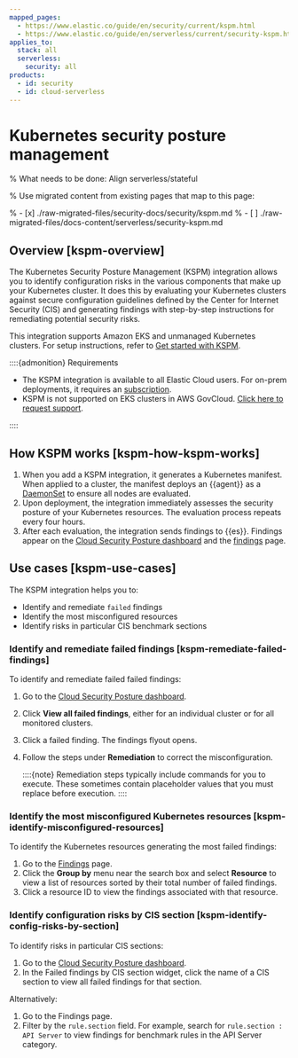 ```yaml
---
mapped_pages:
  - https://www.elastic.co/guide/en/security/current/kspm.html
  - https://www.elastic.co/guide/en/serverless/current/security-kspm.html
applies_to:
  stack: all
  serverless:
    security: all
products:
  - id: security
  - id: cloud-serverless
---
```


# Kubernetes security posture management

% What needs to be done: Align serverless/stateful

% Use migrated content from existing pages that map to this page:

% - [x] ./raw-migrated-files/security-docs/security/kspm.md
% - [ ] ./raw-migrated-files/docs-content/serverless/security-kspm.md


## Overview [kspm-overview]

The Kubernetes Security Posture Management (KSPM) integration allows you to identify configuration risks in the various components that make up your Kubernetes cluster. It does this by evaluating your Kubernetes clusters against secure configuration guidelines defined by the Center for Internet Security (CIS) and generating findings with step-by-step instructions for remediating potential security risks.

This integration supports Amazon EKS and unmanaged Kubernetes clusters. For setup instructions, refer to [Get started with KSPM](/solutions/security/cloud/get-started-with-kspm.md).

::::{admonition} Requirements
* The KSPM integration is available to all Elastic Cloud users. For on-prem deployments, it requires an [ subscription](https://www.elastic.co/pricing).
* KSPM is not supported on EKS clusters in AWS GovCloud. [Click here to request support](https://github.com/elastic/kibana/issues/new/choose).

::::



## How KSPM works [kspm-how-kspm-works]

1. When you add a KSPM integration, it generates a Kubernetes manifest. When applied to a cluster, the manifest deploys an {{agent}} as a [DaemonSet](https://kubernetes.io/docs/concepts/workloads/controllers/daemonset) to ensure all nodes are evaluated.
2. Upon deployment, the integration immediately assesses the security posture of your Kubernetes resources. The evaluation process repeats every four hours.
3. After each evaluation, the integration sends findings to {{es}}. Findings appear on the [Cloud Security Posture dashboard](/solutions/security/dashboards/cloud-security-posture-dashboard.md) and the [findings](/solutions/security/cloud/findings-page-2.md) page.


## Use cases [kspm-use-cases]

The KSPM integration helps you to:

* Identify and remediate `failed` findings
* Identify the most misconfigured resources
* Identify risks in particular CIS benchmark sections


### Identify and remediate failed findings [kspm-remediate-failed-findings]

To identify and remediate failed failed findings:

1. Go to the [Cloud Security Posture dashboard](/solutions/security/dashboards/cloud-security-posture-dashboard.md).
2. Click **View all failed findings**, either for an individual cluster or for all monitored clusters.
3. Click a failed finding. The findings flyout opens.
4. Follow the steps under **Remediation** to correct the misconfiguration.

   ::::{note}
   Remediation steps typically include commands for you to execute. These sometimes contain placeholder values that you must replace before execution.
   ::::



### Identify the most misconfigured Kubernetes resources [kspm-identify-misconfigured-resources]

To identify the Kubernetes resources generating the most failed findings:

1. Go to the [Findings](/solutions/security/cloud/findings-page-2.md) page.
2. Click the **Group by** menu near the search box and select **Resource** to view a list of resources sorted by their total number of failed findings.
3. Click a resource ID to view the findings associated with that resource.


### Identify configuration risks by CIS section [kspm-identify-config-risks-by-section]

To identify risks in particular CIS sections:

1. Go to the [Cloud Security Posture dashboard](/solutions/security/dashboards/cloud-security-posture-dashboard.md).
2. In the Failed findings by CIS section widget, click the name of a CIS section to view all failed findings for that section.

Alternatively:

1. Go to the Findings page.
2. Filter by the `rule.section` field. For example, search for `rule.section : API Server` to view findings for benchmark rules in the API Server category.






